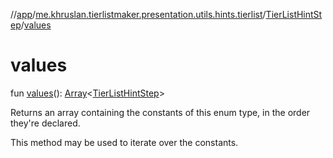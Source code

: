 //[app](../../../index.md)/[me.khruslan.tierlistmaker.presentation.utils.hints.tierlist](../index.md)/[TierListHintStep](index.md)/[values](values.md)

# values

fun [values](values.md)(): [Array](https://kotlinlang.org/api/latest/jvm/stdlib/kotlin/-array/index.html)&lt;[TierListHintStep](index.md)&gt;

Returns an array containing the constants of this enum type, in the order they're declared.

This method may be used to iterate over the constants.

